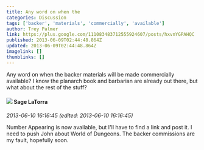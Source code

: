 ```yaml
---
title: Any word on when the
categories: Discussion
tags: ['backer', 'materials', 'commercially', 'available']
author: Trey Palmer
link: https://plus.google.com/111083483712555924607/posts/hxvnYGPAHQC
published: 2013-06-09T02:44:48.864Z
updated: 2013-06-09T02:44:48.864Z
imagelink: []
thumblinks: []
---
```


Any word on when the backer materials will be made commercially available? I know the planarch book and barbarian are already out there, but what about the rest of the stuff?
<div id='comment z13oxjqivtr2f5xbo04cixkxtkaxhdpzgt00k'>
  <h4><img src='{{site.baseurl}}//images/avatars/117415966179711277938_photo.jpg'> Sage LaTorra</h4>
      <p><cite>2013-06-10 16:16:45 (edited: 2013-06-10 16:16:45)</cite></p>
        <p>Number Appearing is now available, but I&#39;ll have to find a link and post it. I need to push John about World of Dungeons. The backer commissions are my fault, hopefully soon.</p>
</div>
        